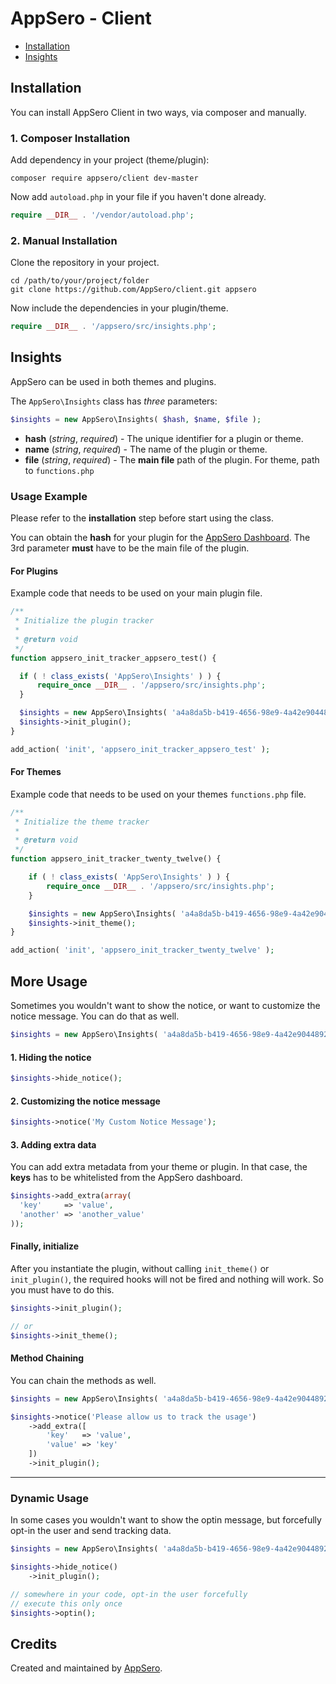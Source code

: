 # AppSero - Client

- [Installation](#installation)
- [Insights](#insights)


## Installation

You can install AppSero Client in two ways, via composer and manually.

### 1. Composer Installation

Add dependency in your project (theme/plugin):

```
composer require appsero/client dev-master
```

Now add `autoload.php` in your file if you haven't done already.

```php
require __DIR__ . '/vendor/autoload.php';
```

### 2. Manual Installation

Clone the repository in your project.

```
cd /path/to/your/project/folder
git clone https://github.com/AppSero/client.git appsero
```

Now include the dependencies in your plugin/theme.

```php
require __DIR__ . '/appsero/src/insights.php';
```

## Insights

AppSero can be used in both themes and plugins.

The `AppSero\Insights` class has *three* parameters:

```php
$insights = new AppSero\Insights( $hash, $name, $file );
```

- **hash** (*string*, *required*) - The unique identifier for a plugin or theme.
- **name** (*string*, *required*) - The name of the plugin or theme.
- **file** (*string*, *required*) - The **main file** path of the plugin. For theme, path to `functions.php`

### Usage Example

Please refer to the **installation** step before start using the class.

You can obtain the **hash** for your plugin for the [AppSero Dashboard](https://dashboard.appsero.com). The 3rd parameter **must** have to be the main file of the plugin.

#### For Plugins

Example code that needs to be used on your main plugin file.

```php
/**
 * Initialize the plugin tracker
 *
 * @return void
 */
function appsero_init_tracker_appsero_test() {

  if ( ! class_exists( 'AppSero\Insights' ) ) {
      require_once __DIR__ . '/appsero/src/insights.php';
  }

  $insights = new AppSero\Insights( 'a4a8da5b-b419-4656-98e9-4a42e9044891', 'Akismet', __FILE__ );
  $insights->init_plugin();
}

add_action( 'init', 'appsero_init_tracker_appsero_test' );
```

#### For Themes

Example code that needs to be used on your themes `functions.php` file.

```php
/**
 * Initialize the theme tracker
 *
 * @return void
 */
function appsero_init_tracker_twenty_twelve() {

	if ( ! class_exists( 'AppSero\Insights' ) ) {
		require_once __DIR__ . '/appsero/src/insights.php';
	}

	$insights = new AppSero\Insights( 'a4a8da5b-b419-4656-98e9-4a42e9044892', 'Twenty Twelve', __FILE__ );
	$insights->init_theme();
}

add_action( 'init', 'appsero_init_tracker_twenty_twelve' );
```

## More Usage

Sometimes you wouldn't want to show the notice, or want to customize the notice message. You can do that as well.

```php
$insights = new AppSero\Insights( 'a4a8da5b-b419-4656-98e9-4a42e9044892', 'Twenty Twelve', __FILE__ );
```

#### 1. Hiding the notice

```php
$insights->hide_notice();
```

#### 2. Customizing the notice message

```php
$insights->notice('My Custom Notice Message');
```

#### 3. Adding extra data

You can add extra metadata from your theme or plugin. In that case, the **keys** has to be whitelisted from the AppSero dashboard.

```php
$insights->add_extra(array(
  'key'     => 'value',
  'another' => 'another_value'
));
```

#### Finally, initialize

After you instantiate the plugin, without calling `init_theme()` or `init_plugin()`, the required hooks will not be fired and nothing will work. So you must have to do this.

```php
$insights->init_plugin();

// or
$insights->init_theme();
```

#### Method Chaining

You can chain the methods as well.

```php
$insights = new AppSero\Insights( 'a4a8da5b-b419-4656-98e9-4a42e9044892', 'Twenty Twelve', __FILE__ );

$insights->notice('Please allow us to track the usage')
	->add_extra([
		'key'   => 'value',
		'value' => 'key'
	])
	->init_plugin();
```

---

### Dynamic Usage

In some cases you wouldn't want to show the optin message, but forcefully opt-in the user and send tracking data.

```php
$insights = new AppSero\Insights( 'a4a8da5b-b419-4656-98e9-4a42e9044892', 'Twenty Twelve', __FILE__ );

$insights->hide_notice()
	->init_plugin();

// somewhere in your code, opt-in the user forcefully
// execute this only once
$insights->optin();
```

## Credits

Created and maintained by [AppSero](https://appsero.com).
